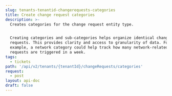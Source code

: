 ```yaml
---
slug: tenants-tenantid-changerequests-categories
title: Create change request categories
description: >-
  Creates categories for the change request entity type.


  Creating categories and sub-categories helps organize identical change
  requests. This provides clarity and access to granularity of data. For
  example, a network category could help track how many network-related change
  requests are triggered in a week.
tags:
  - tickets
path: '/api/v2/tenants/{tenantId}/changeRequests/categories'
request:
  - post
layout: api-doc
draft: false
---
```

